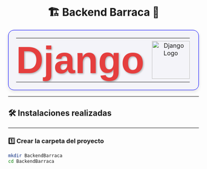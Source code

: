 <h1 align="center">🏗️ Backend Barraca 🦙</h1>

<table align="center" style="width: 100%; text-align: center; border-collapse: collapse; border: 1px solid blue; border-radius: 15px; background-color: #f4f4f9; box-shadow: 0 4px 10px rgba(0, 0, 0, 0.1); padding: 20px;">
  <tr>
    <td style="border: none; padding: 0; padding-right: 20px;">
      <h1 style="font-size: 100px; margin: 0; color: #e53e3e; font-family: 'Arial', sans-serif; text-shadow: 2px 2px 4px rgba(0, 0, 0, 0.3);">Django</h1>
    </td>
    <td style="border: none; padding: 0;">
      <img src="https://www.opengis.ch/wp-content/uploads/2020/04/django-python-logo.png" alt="Django Logo" width="100" style="transition: transform 0.3s ease-in-out;" onmouseover="this.style.transform='scale(1.1)'" onmouseout="this.style.transform='scale(1)'">
    </td>
  </tr>
</table>

---

## 🛠 Instalaciones realizadas

---

### 1️⃣ Crear la carpeta del proyecto
```bash
mkdir BackendBarraca
cd BackendBarraca
```
